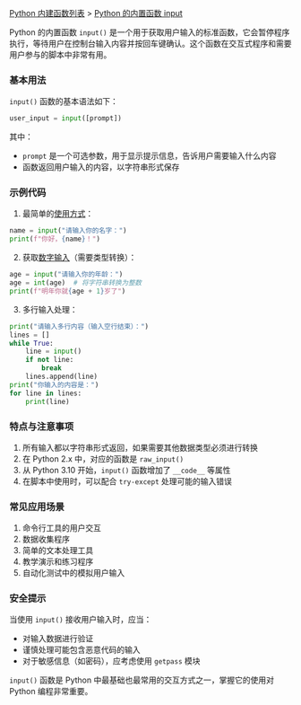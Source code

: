 [Python 内建函数列表](https://xplanc.org/primers/document/zh/02.Python/99.API%20%E5%B8%AE%E5%8A%A9%E6%89%8B%E5%86%8C/00.%E5%86%85%E5%BB%BA%E5%87%BD%E6%95%B0.md) > [Python 的内置函数 input](https://xplanc.org/primers/document/zh/02.Python/EX.%E5%86%85%E5%BB%BA%E5%87%BD%E6%95%B0/EX.input.md)

Python 的内置函数 `input()` 是一个用于获取用户输入的标准函数，它会暂停程序执行，等待用户在控制台输入内容并按回车键确认。这个函数在交互式程序和需要用户参与的脚本中非常有用。

### 基本用法
`input()` 函数的基本语法如下：
```python
user_input = input([prompt])
```
其中：
- `prompt` 是一个可选参数，用于显示提示信息，告诉用户需要输入什么内容
- 函数返回用户输入的内容，以字符串形式保存

### 示例代码
1. 最简单的[使用方式](https://xplanc.org/shift/?lang=python&input=dG9t&code=bmFtZSUyMCUzRCUyMGlucHV0KCUyMiVFOCVBRiVCNyVFOCVCRSU5MyVFNSU4NSVBNSVFNCVCRCVBMCVFNyU5QSU4NCVFNSU5MCU4RCVFNSVBRCU5NyVFRiVCQyU5QSUyMiklMEFwcmludChmJTIyJUU0JUJEJUEwJUU1JUE1JUJEJUVGJUJDJThDJTdCbmFtZSU3RCVFRiVCQyU4MSUyMik%3D)：
```python
name = input("请输入你的名字：")
print(f"你好，{name}！")
```

2. 获取[数字输入](https://xplanc.org/shift/?lang=python&input=MTE%3D&code=YWdlJTIwJTNEJTIwaW5wdXQoJTIyJUU4JUFGJUI3JUU4JUJFJTkzJUU1JTg1JUE1JUU0JUJEJUEwJUU3JTlBJTg0JUU1JUI5JUI0JUU5JUJFJTg0JUVGJUJDJTlBJTIyKSUwQWFnZSUyMCUzRCUyMGludChhZ2UpJTIwJTIwJTIzJTIwJUU1JUIwJTg2JUU1JUFEJTk3JUU3JUFDJUE2JUU0JUI4JUIyJUU4JUJEJUFDJUU2JThEJUEyJUU0JUI4JUJBJUU2JTk1JUI0JUU2JTk1JUIwJTBBcHJpbnQoZiUyMiVFNiU5OCU4RSVFNSVCOSVCNCVFNCVCRCVBMCVFNSVCMCVCMSU3QmFnZSUyMCUyQiUyMDElN0QlRTUlQjIlODElRTQlQkElODYlMjIp)（需要类型转换）：
```python
age = input("请输入你的年龄：")
age = int(age)  # 将字符串转换为整数
print(f"明年你就{age + 1}岁了")
```

3. 多行输入处理：
```python
print("请输入多行内容（输入空行结束）：")
lines = []
while True:
    line = input()
    if not line:
        break
    lines.append(line)
print("你输入的内容是：")
for line in lines:
    print(line)
```

### 特点与注意事项
1. 所有输入都以字符串形式返回，如果需要其他数据类型必须进行转换
2. 在 Python 2.x 中，对应的函数是 `raw_input()`
3. 从 Python 3.10 开始，`input()` 函数增加了 `__code__` 等属性
4. 在脚本中使用时，可以配合 `try-except` 处理可能的输入错误

### 常见应用场景
1. 命令行工具的用户交互
2. 数据收集程序
3. 简单的文本处理工具
4. 教学演示和练习程序
5. 自动化测试中的模拟用户输入

### 安全提示
当使用 `input()` 接收用户输入时，应当：
- 对输入数据进行验证
- 谨慎处理可能包含恶意代码的输入
- 对于敏感信息（如密码），应考虑使用 `getpass` 模块

`input()` 函数是 Python 中最基础也最常用的交互方式之一，掌握它的使用对 Python 编程非常重要。
